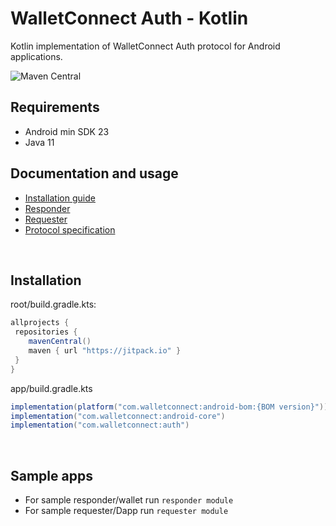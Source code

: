 # **WalletConnect Auth - Kotlin**

Kotlin implementation of WalletConnect Auth protocol for Android applications.

![Maven Central](https://img.shields.io/maven-central/v/com.walletconnect/auth)

## Requirements

* Android min SDK 23
* Java 11

## Documentation and usage

* [Installation guide](https://docs.walletconnect.com/2.0/kotlin/auth/installation)
* [Responder](https://docs.walletconnect.com/2.0/kotlin/auth/wallet-or-responder-usage)
* [Requester](https://docs.walletconnect.com/2.0/kotlin/auth/dapp-or-requester-usage)
* [Protocol specification](https://docs.walletconnect.com/2.0/specs/auth/)

&nbsp;

## Installation

root/build.gradle.kts:

```gradle
allprojects {
 repositories {
    mavenCentral()
    maven { url "https://jitpack.io" }
 }
}
```

app/build.gradle.kts

```gradle
implementation(platform("com.walletconnect:android-bom:{BOM version}"))
implementation("com.walletconnect:android-core")
implementation("com.walletconnect:auth")
```

&nbsp;

## Sample apps

* For sample responder/wallet run `responder module`
* For sample requester/Dapp run `requester module`
